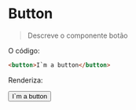# Button

> Descreve o componente botão

O código:

```html
<button>I`m a button</button>
```

Renderiza:

<button>I`m a button</button>
